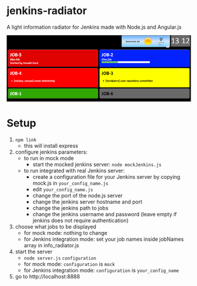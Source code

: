 jenkins-radiator
================

A light information radiator for Jenkins made with Node.js and Angular.js

![jenkins-radiator](/public/img/radiator.PNG "jenkins-radiator")

Setup
======
1. `npm link`
    - this will install express
2. configure jenkins parameters:
    - to run in mock mode
        - start the mocked jenkins server: `node mockJenkins.js`
    - to run integrated with real Jenkins server:
        - create a configuration file for your Jenkins server by copying mock.js in `your_config_name.js`
        - edit `your_config_name.js`
        - change the port of the node.js server
        - change the jenkins server hostname and port
        - change the jenkins path to jobs
        - change the jenkins username and password (leave empty if jenkins does not require authentication)
3. choose what jobs to be displayed
    - for mock mode: nothing to change
    - for Jenkins integration mode: set your job names inside jobNames array in info_radiator.js
4. start the server
    - `node server.js` `configuration`
    - for mock mode: `configuration` is `mock`
    - for Jenkins integration mode: `configuration` is `your_config_name`
5. go to http://localhost:8888